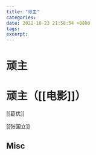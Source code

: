```yaml
---
title: "顽主"
categories: 
date: 2022-10-23 21:58:54 +0800
tags: 
excerpt: 
---
```


# 顽主









# 顽主（[[电影]]）

[[葛优]]

[[张国立]]






## Misc



